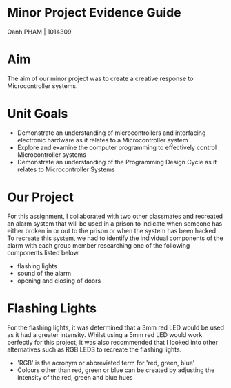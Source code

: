# Minor Project Evidence Guide
Oanh PHAM | 1014309

# Aim
The aim of our minor project was to create a creative response to Microcontroller systems. 

# Unit Goals
- Demonstrate an understanding of microcontrollers and interfacing electronic hardware as it relates to a Microcontroller system 
- Explore and examine the computer programming to effectively control Microcontroller systems
- Demonstrate an understanding of the Programming Design Cycle as it relates to Microcontroller Systems

# Our Project
For this assignment, I collaborated with two other classmates and recreated an alarm system that will be used in a prison to indicate when someone has either broken in or out to the prison or when the system has been hacked. To recreate this system, we had to identify the individual components of the alarm with each group member researching one of the following components listed below.
- flashing lights
- sound of the alarm
- opening and closing of doors

# Flashing Lights
For the flashing lights, it was determined that a 3mm red LED would be used as it had a greater intensity. Whilst using a 5mm red LED would work perfectly for this project, it was also recommended that I looked into other alternatives such as RGB LEDS to recreate the flashing lights. 
- 'RGB' is the acronym or abbreviated term for 'red, green, blue'
- Colours other than red, green or blue can be created by adjusting the intensity of the red, green and blue hues
